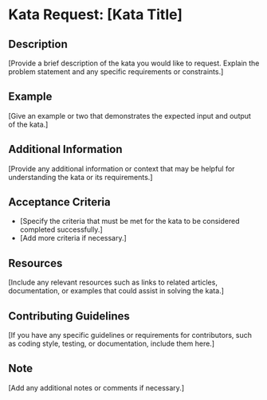 # Kata Request: [Kata Title]

## Description
[Provide a brief description of the kata you would like to request. Explain the problem statement and any specific requirements or constraints.]

## Example
[Give an example or two that demonstrates the expected input and output of the kata.]

## Additional Information
[Provide any additional information or context that may be helpful for understanding the kata or its requirements.]

## Acceptance Criteria
- [Specify the criteria that must be met for the kata to be considered completed successfully.]
- [Add more criteria if necessary.]

## Resources
[Include any relevant resources such as links to related articles, documentation, or examples that could assist in solving the kata.]

## Contributing Guidelines
[If you have any specific guidelines or requirements for contributors, such as coding style, testing, or documentation, include them here.]

## Note
[Add any additional notes or comments if necessary.]

